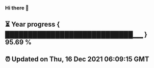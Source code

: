 ### Hi there 👋
⏳ Year progress { ████████████████████████████▁▁ } 95.69 %
---
⏰ Updated on Thu, 16 Dec 2021 06:09:15 GMT
---
